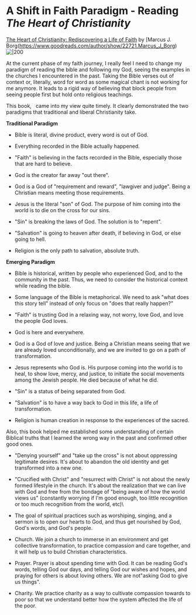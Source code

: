 # A Shift in Faith Paradigm - Reading *The Heart of Christianity*
[The Heart of Christianity: Rediscovering a Life of Faith](https://www.goodreads.com/book/show/76402.The_Heart_of_Christianity) by [Marcus J. Borg(https://www.goodreads.com/author/show/22721.Marcus_J_Borg)
![|200](Readings/Spirituality/eac9b94c90d47279a28a3093e0f542ec_MD5.jpg)


At the current phase of my faith journey, I really feel I need to change my paradigm of reading the bible and following my God, seeing the examples in the churches I encountered in the past. Taking the Bible verses out of context or, literally, word for word as some magical chant is not working for me anymore. It leads to a rigid way of believing that block people from seeing people first but hold onto religious teachings.

This book, <The Heart of Christianity: Rediscover a Life of Faith>  came into my view quite timely. It clearly demonstrated the two paradigms that traditional and liberal Christianity take.

**Traditional Paradigm**

- Bible is literal, divine product, every word is out of God.

- Everything recorded in the Bible actually happened.

- "Faith" is believing in the facts recorded in the Bible, especially those that are hard to believe.

- God is the creator far away "out there".

- God is a God of "requirement and reward", "lawgiver and judge". Being a Christian means meeting those requirements.

- Jesus is the literal "son" of God. The purpose of him coming into the world is to die on the cross for our sins.

- "Sin" is breaking the laws of God. The solution is to "repent".

- "Salvation" is going to heaven after death, if believing in God, or else going to hell.

- Religion is the only path to salvation, absolute truth.

**Emerging Paradigm**

- Bible is historical, written by people who experienced God, and to the community in the past. Thus, we need to consider the historical context while reading the bible.

- Some language of the Bible is metaphorical. We need to ask "what does this story tell" instead of only focus on "does that really happen?"


- "Faith" is trusting God in a relaxing way, not worry, love God, and love the people God loves.

- God is here and everywhere.

- God is a God of love and justice. Being a Christian means seeing that we are already loved unconditionally, and we are invited to go on a path of transformation.

- Jesus represents who God is. His purpose coming into the world is to heal, to show love, mercy, and justice, to initiate the social movements among the Jewish people. He died because of what he did.

- "Sin" is a status of being separated from God.

- "Salvation" is to have a way back to God in this life, a life of transformation.

- Religion is human creation in response to the experiences of the sacred.

Also, this book helped me established some understanding of certain Biblical truths that I learned the wrong way in the past and confirmed other good ones.

- "Denying yourself" and "take up the cross" is not about oppressing legitimate desires. It's about to abandon the old identity and get transformed into a new one.


- "Crucified with Christ" and "resurrect with Christ" is not about the newly formed lifestyle in the church. It's about the realization that we can live with God and free from the bondage of "being aware of how the world views us" (constantly worrying if I'm good enough, too little recognition or too much recognition from the world, etc)\

- The goal of spiritual practices such as worshiping, singing, and a sermon is to open our hearts to God, and thus get nourished by God, God's words, and God's people.


- Church. We join a church to immerse in an environment and get collective transformation, to practice compassion and care together, and it will help us to build Christian characteristics.

- Prayer. Prayer is about spending time with God. It can be reading God's words, telling God our days, and telling God our wishes and hopes, and praying for others is about loving others. We are not"asking God to give us things".

- Charity. We practice charity as a way to cultivate compassion towards to poor so that we understand better how the system affected the life of the poor.
